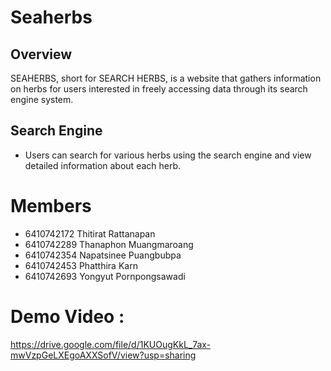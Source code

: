 # Seaherbs

## Overview
SEAHERBS, short for SEARCH HERBS, is a website that gathers information on herbs for users interested in freely accessing data through its search engine system.

## Search Engine
- Users can search for various herbs using the search engine and view detailed information about each herb.

# Members
- 6410742172 Thitirat Rattanapan
- 6410742289 Thanaphon Muangmaroang
- 6410742354 Napatsinee Puangbubpa
- 6410742453 Phatthira Karn
- 6410742693 Yongyut Pornpongsawadi


# Demo Video : 

https://drive.google.com/file/d/1KUOugKkL_7ax-mwVzpGeLXEgoAXXSofV/view?usp=sharing



